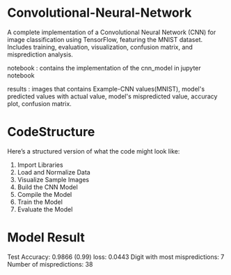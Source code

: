 # Convolutional-Neural-Network
A complete implementation of a Convolutional Neural Network (CNN) for image classification using TensorFlow, featuring the MNIST dataset. Includes training, evaluation, visualization, confusion matrix, and misprediction analysis.

notebook : contains the implementation of the cnn_model in jupyter notebook 

results : images that contains Example-CNN values(MNIST), model's predicted values with actual value, model's mispredicted value, accuracy plot, confusion matrix.

# CodeStructure

Here’s a structured version of what the code might look like:
 1. Import Libraries
 2. Load and Normalize Data
 3. Visualize Sample Images
 4. Build the CNN Model
 5. Compile the Model
 6. Train the Model
 7. Evaluate the Model


# Model Result

Test Accuracy: 0.9866 (0.99)
loss: 0.0443
Digit with most mispredictions: 7
Number of mispredictions: 38

